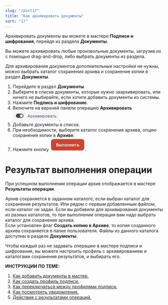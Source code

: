 ```yaml
---
slug: "/post17"
title: "Как архивировать документы"
sort: "17"
---
```


Архивировать документы вы можете в мастере **Подписи и шифрования**, перейдя из раздела **Документы**.

Вы можете архивировать любые произвольные документы, загрузив их с помощью drag-and-drop, либо выбрать документы из раздела.

Для архивирования документов дополнительные настройки не нужны, можно выбрать каталог сохранения архива и сохранение копии в раздел **Документы**.

1. Перейдите в раздел **Документы**.
2. Выберите в списке документы, которые нужно заархивировать, или ничего не выбирайте, если хотите добавить документы из системы.
3. Нажмите **Подпись и шифрование**.
4. Включите на верхней панели операцию **Архивировать** ![archive.jpg](./images/archive.jpg "Архивировать"). 
5. Добавьте документы в список.
6. При необходимости, выберите каталог сохранения архива, опцию сохранения копии в **Архиве**.  
7. Нажмите кнопку ![execute-button.jpg](./images/execute-button.jpg "Выполнить").

# Результат выполнения операции

При успешном выполнении операции архив отображается в мастере **Результаты операции**.

Архив сохраняется в заданном каталоге, если выбран каталог для сохранения результатов. Или рядом с первым добавленным файлом, если каталог не задан.   Если вы добавили для архивирования документы из разных каталогов, то при выполнении операции вам надо выбрать каталог для сохранения архива.  
Если установлен флаг **Создать копию в Архиве**, то копия созданного архива сохраняется в папке пользователя. Файлы из данного каталога доступны в разделе **Документы**.

Чтобы каждый раз не задавать операцию в мастере подписи и шифрования, вы можете настроить профиль с архивированием и каталогами сохранения результатов, и выбирать его.  

**ИНСТРУКЦИИ ПО ТЕМЕ:**  
1. [Как добавить документы в мастер.](https://docs.cryptoarm.ru/06-v3.2-Beta/004-documents/add-docs)  
2. [Как создать профиль подписи.](https://docs.cryptoarm.ru/06-v3.2-Beta/004-documents/create-profile)  
3. [Как переключаться между профилями подписи.](https://docs.cryptoarm.ru/06-v3.2-Beta/004-documents/select-profile)    
5. [Как посмотреть уведомления.](https://docs.cryptoarm.ru/06-v3.2-Beta/007-cryptoarm/notifications)  
5. [Действия с результатами операций.](https://docs.cryptoarm.ru/06-v3.2-Beta/004-documents/operations-result)  
